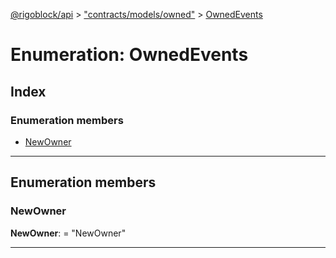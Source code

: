 [@rigoblock/api](../README.md) > ["contracts/models/owned"](../modules/_contracts_models_owned_.md) > [OwnedEvents](../enums/_contracts_models_owned_.ownedevents.md)

# Enumeration: OwnedEvents

## Index

### Enumeration members

* [NewOwner](_contracts_models_owned_.ownedevents.md#newowner)

---

## Enumeration members

<a id="newowner"></a>

###  NewOwner

**NewOwner**:  = "NewOwner"

___

